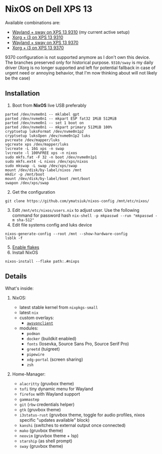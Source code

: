 # NixOS on Dell XPS 13

Available combinations are:
* [Wayland + sway on XPS 13 9310](https://github.com/ymatsiuk/nixos-config/tree/main) (my current active setup)
* [Xorg + i3 on XPS 13 9310](https://github.com/ymatsiuk/nixos-config/tree/xps13/9310%2Fi3)
* [Wayland + sway on XPS 13 9370](https://github.com/ymatsiuk/nixos-config/tree/xps13/9370%2Fsway)
* [Xorg + i3 on XPS 13 9370](https://github.com/ymatsiuk/nixos-config/tree/xps13/9370%2Fi3)

9370 configuration is not supported anymore as I don't own this device.
The branches preserved only for historical purpose.
`9310/sway` is my daily driver (Xorg is no longer supported and left for potential
fallback in case of urgent need or annoying behavior, that I'm now thinking about
will not likely be the case)

## Installation

1. Boot from **NixOS** live USB preferably
```
parted /dev/nvme0n1 -- mklabel gpt
parted /dev/nvme0n1 -- mkpart ESP fat32 1MiB 512MiB
parted /dev/nvme0n1 -- set 1 boot on
parted /dev/nvme0n1 -- mkpart primary 512MiB 100%
cryptsetup luksFormat /dev/nvme0n1p2
cryptsetup luksOpen /dev/nvme0n1p2 luks
pvcreate /dev/mapper/luks
vgcreate xps /dev/mapper/luks
lvcreate -L 16G xps -n swap
lvcreate -l 100%FREE xps -n nixos
sudo mkfs.fat -F 32 -n boot /dev/nvme0n1p1
sudo mkfs.ext4 -L nixos /dev/xps/nixos
sudo mkswap -L swap /dev/xps/swap
mount /dev/disk/by-label/nixos /mnt
mkdir -p /mnt/boot
mount /dev/disk/by-label/boot /mnt/boot
swapon /dev/xps/swap
```
2. Get the configuration
```
git clone https://github.com/ymatsiuk/nixos-config /mnt/etc/nixos/
```
3. Edit `/mnt/etc/nixos/users.nix` to adjust user. Use the following command for password hash `nix-shell -p mkpasswd --run "mkpasswd -m sha-512"`
4. Edit file systems config and luks device
```
nixos-generate-config --root /mnt --show-hardware-config
lsblk -f
```
5. [Enable flakes](https://nixos.wiki/wiki/Flakes#Enable_flakes)
6. Install NixOS
```
nixos-install --flake path:.#nixps
```

## Details

What's inside:
1. NixOS:
    * latest stable kernel from `nixpkgs-small`
    * latest `nix`
    * custom overlays:
      * [`awsvpnclient`](https://github.com/ymatsiuk/awsvpnclient)
    * modules:
      * `podman`
      * `docker` (buildkit enabled)
      * `fonts` (Iosevka, Source Sans Pro, Source Serif Pro)
      * `greetd` (tuigreet)
      * `pipewire`
      * `xdg-portal` (screen sharing)
      * `zsh`

2. Home-Manager:
    * `alacritty` (gruvbox theme)
    * `tofi` tiny dynamic menu for Wayland
    * `firefox` with Wayland support
    * `gammastep`
    * `git` (`rbw` credentials helper)
    * `gtk` (gruvbox theme)
    * `i3status-rust` (gruvbox theme, toggle for audio profiles, nixos specific "updates available" block)
    * `kanshi` (switches to external output once connected)
    * `mako` (gruvbox theme)
    * `neovim` (gruvbox theme + lsp)
    * `starship` (as shell prompt)
    * `sway` (gruvbox theme)
